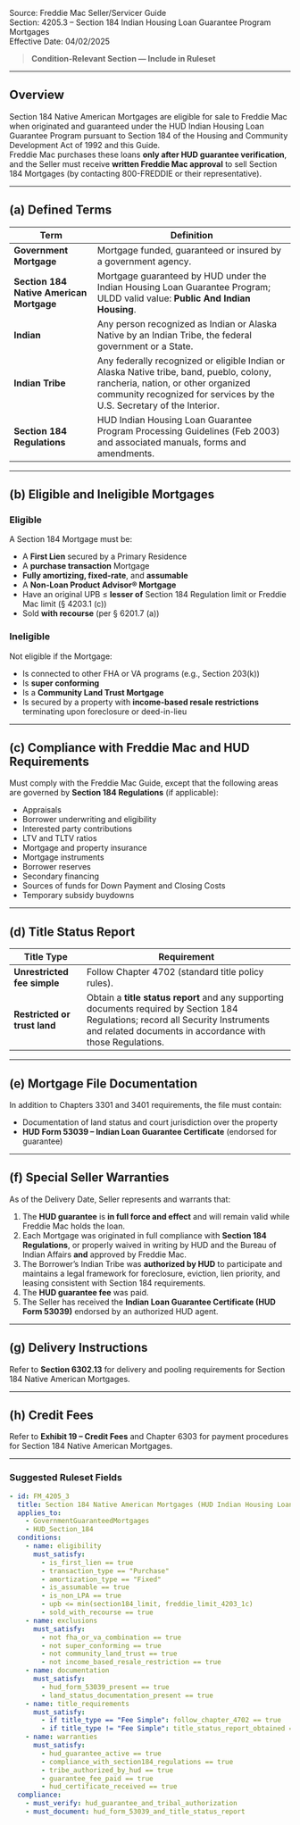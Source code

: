 Source: Freddie Mac Seller/Servicer Guide  
Section: 4205.3 – Section 184 Indian Housing Loan Guarantee Program Mortgages  
Effective Date: 04/02/2025  

> **Condition-Relevant Section — Include in Ruleset**

---

## Overview
Section 184 Native American Mortgages are eligible for sale to Freddie Mac when originated and guaranteed under the HUD Indian Housing Loan Guarantee Program pursuant to Section 184 of the Housing and Community Development Act of 1992 and this Guide.  
Freddie Mac purchases these loans **only after HUD guarantee verification**, and the Seller must receive **written Freddie Mac approval** to sell Section 184 Mortgages (by contacting 800-FREDDIE or their representative).

---

## (a) Defined Terms

| Term | Definition |
|------|-------------|
| **Government Mortgage** | Mortgage funded, guaranteed or insured by a government agency. |
| **Section 184 Native American Mortgage** | Mortgage guaranteed by HUD under the Indian Housing Loan Guarantee Program; ULDD valid value: **Public And Indian Housing**. |
| **Indian** | Any person recognized as Indian or Alaska Native by an Indian Tribe, the federal government or a State. |
| **Indian Tribe** | Any federally recognized or eligible Indian or Alaska Native tribe, band, pueblo, colony, rancheria, nation, or other organized community recognized for services by the U.S. Secretary of the Interior. |
| **Section 184 Regulations** | HUD Indian Housing Loan Guarantee Program Processing Guidelines (Feb 2003) and associated manuals, forms and amendments. |

---

## (b) Eligible and Ineligible Mortgages

### Eligible 
A Section 184 Mortgage must be:  
- A **First Lien** secured by a Primary Residence  
- A **purchase transaction** Mortgage  
- **Fully amortizing, fixed-rate**, and **assumable**  
- A **Non-Loan Product Advisor® Mortgage**  
- Have an original UPB ≤ **lesser of** Section 184 Regulation limit or Freddie Mac limit (§ 4203.1 (c))  
- Sold **with recourse** (per § 6201.7 (a))

### Ineligible 
Not eligible if the Mortgage:  
- Is connected to other FHA or VA programs (e.g., Section 203(k))  
- Is **super conforming**  
- Is a **Community Land Trust Mortgage**  
- Is secured by a property with **income-based resale restrictions** terminating upon foreclosure or deed-in-lieu  

---

## (c) Compliance with Freddie Mac and HUD Requirements
Must comply with the Freddie Mac Guide, except that the following areas are governed by **Section 184 Regulations** (if applicable):  

- Appraisals                            
- Borrower underwriting and eligibility  
- Interested party contributions   
- LTV and TLTV ratios   
- Mortgage and property insurance  
- Mortgage instruments    
- Borrower reserves   
- Secondary financing   
- Sources of funds for Down Payment and Closing Costs   
- Temporary subsidy buydowns  

---

## (d) Title Status Report
| Title Type | Requirement |
|-------------|-------------|
| **Unrestricted fee simple** | Follow Chapter 4702 (standard title policy rules). |
| **Restricted or trust land** | Obtain a **title status report** and any supporting documents required by Section 184 Regulations; record all Security Instruments and related documents in accordance with those Regulations. |

---

## (e) Mortgage File Documentation
In addition to Chapters 3301 and 3401 requirements, the file must contain:  
- Documentation of land status and court jurisdiction over the property   
- **HUD Form 53039 – Indian Loan Guarantee Certificate** (endorsed for guarantee)   

---

## (f) Special Seller Warranties
As of the Delivery Date, Seller represents and warrants that:  
1. The **HUD guarantee** is **in full force and effect** and will remain valid while Freddie Mac holds the loan.   
2. Each Mortgage was originated in full compliance with **Section 184 Regulations**, or properly waived in writing by HUD and the Bureau of Indian Affairs **and** approved by Freddie Mac.   
3. The Borrower’s Indian Tribe was **authorized by HUD** to participate and maintains a legal framework for foreclosure, eviction, lien priority, and leasing consistent with Section 184 requirements.   
4. The **HUD guarantee fee** was paid.   
5. The Seller has received the **Indian Loan Guarantee Certificate (HUD Form 53039)** endorsed by an authorized HUD agent.   

---

## (g) Delivery Instructions
Refer to **Section 6302.13** for delivery and pooling requirements for Section 184 Native American Mortgages.   

---

## (h) Credit Fees
Refer to **Exhibit 19 – Credit Fees** and Chapter 6303 for payment procedures for Section 184 Native American Mortgages.   

---

### Suggested Ruleset Fields

```yaml
- id: FM_4205_3
  title: Section 184 Native American Mortgages (HUD Indian Housing Loan Guarantee)
  applies_to:
    - GovernmentGuaranteedMortgages
    - HUD_Section_184
  conditions:
    - name: eligibility
      must_satisfy:
        - is_first_lien == true
        - transaction_type == "Purchase"
        - amortization_type == "Fixed"
        - is_assumable == true
        - is_non_LPA == true
        - upb <= min(section184_limit, freddie_limit_4203_1c)
        - sold_with_recourse == true
    - name: exclusions
      must_satisfy:
        - not fha_or_va_combination == true
        - not super_conforming == true
        - not community_land_trust == true
        - not income_based_resale_restriction == true
    - name: documentation
      must_satisfy:
        - hud_form_53039_present == true
        - land_status_documentation_present == true
    - name: title_requirements
      must_satisfy:
        - if title_type == "Fee Simple": follow_chapter_4702 == true
        - if title_type != "Fee Simple": title_status_report_obtained == true
    - name: warranties
      must_satisfy:
        - hud_guarantee_active == true
        - compliance_with_section184_regulations == true
        - tribe_authorized_by_hud == true
        - guarantee_fee_paid == true
        - hud_certificate_received == true
  compliance:
    - must_verify: hud_guarantee_and_tribal_authorization
    - must_document: hud_form_53039_and_title_status_report
